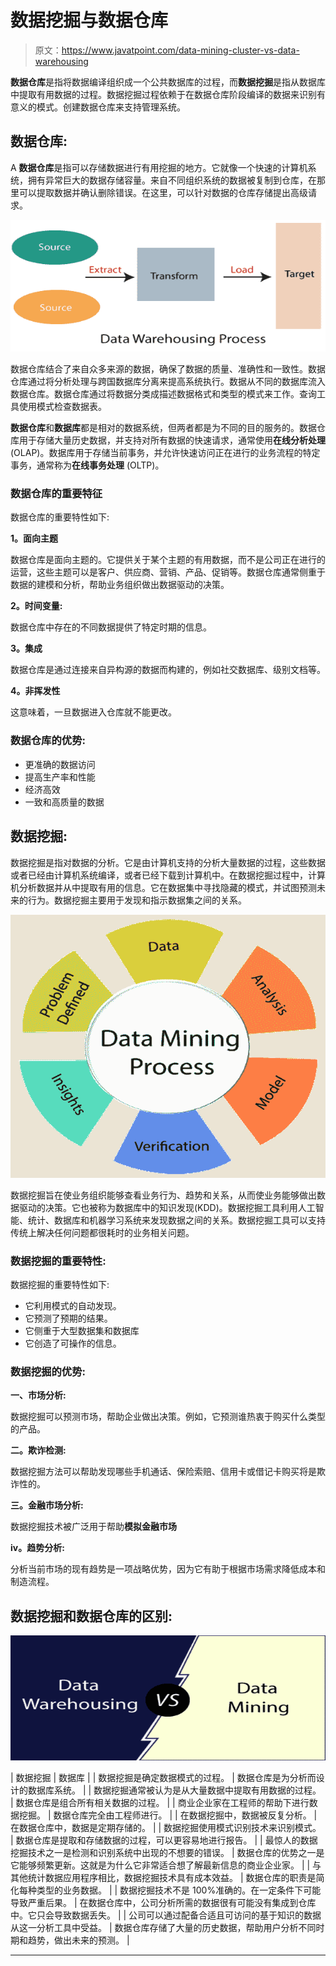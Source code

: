 # 数据挖掘与数据仓库

> 原文：<https://www.javatpoint.com/data-mining-cluster-vs-data-warehousing>

**数据仓库**是指将数据编译组织成一个公共数据库的过程，而**数据挖掘**是指从数据库中提取有用数据的过程。数据挖掘过程依赖于在数据仓库阶段编译的数据来识别有意义的模式。创建数据仓库来支持管理系统。

## 数据仓库:

A **数据仓库**是指可以存储数据进行有用挖掘的地方。它就像一个快速的计算机系统，拥有异常巨大的数据存储容量。来自不同组织系统的数据被复制到仓库，在那里可以提取数据并确认删除错误。在这里，可以针对数据的仓库存储提出高级请求。

![Data Mining vs Data Warehousing](img/23e391057148c862e71c9591db4685bc.png)

数据仓库结合了来自众多来源的数据，确保了数据的质量、准确性和一致性。数据仓库通过将分析处理与跨国数据库分离来提高系统执行。数据从不同的数据库流入数据仓库。数据仓库通过将数据分类成描述数据格式和类型的模式来工作。查询工具使用模式检查数据表。

**数据仓库**和**数据库**都是相对的数据系统，但两者都是为不同的目的服务的。数据仓库用于存储大量历史数据，并支持对所有数据的快速请求，通常使用**在线分析处理** (OLAP)。数据库用于存储当前事务，并允许快速访问正在进行的业务流程的特定事务，通常称为**在线事务处理** (OLTP)。

### 数据仓库的重要特征

数据仓库的重要特性如下:

**1。面向主题**

数据仓库是面向主题的。它提供关于某个主题的有用数据，而不是公司正在进行的运营，这些主题可以是客户、供应商、营销、产品、促销等。数据仓库通常侧重于数据的建模和分析，帮助业务组织做出数据驱动的决策。

**2。时间变量:**

数据仓库中存在的不同数据提供了特定时期的信息。

**3。集成**

数据仓库是通过连接来自异构源的数据而构建的，例如社交数据库、级别文档等。

**4。非挥发性**

这意味着，一旦数据进入仓库就不能更改。

### 数据仓库的优势:

*   更准确的数据访问
*   提高生产率和性能
*   经济高效
*   一致和高质量的数据

## 数据挖掘:

数据挖掘是指对数据的分析。它是由计算机支持的分析大量数据的过程，这些数据或者已经由计算机系统编译，或者已经下载到计算机中。在数据挖掘过程中，计算机分析数据并从中提取有用的信息。它在数据集中寻找隐藏的模式，并试图预测未来的行为。数据挖掘主要用于发现和指示数据集之间的关系。

![Data Mining vs Data Warehousing](img/cb0b4e5830ee497877e44328bae990e8.png)

数据挖掘旨在使业务组织能够查看业务行为、趋势和关系，从而使业务能够做出数据驱动的决策。它也被称为数据库中的知识发现(KDD)。数据挖掘工具利用人工智能、统计、数据库和机器学习系统来发现数据之间的关系。数据挖掘工具可以支持传统上解决任何问题都很耗时的业务相关问题。

### 数据挖掘的重要特性:

数据挖掘的重要特性如下:

*   它利用模式的自动发现。
*   它预测了预期的结果。
*   它侧重于大型数据集和数据库
*   它创造了可操作的信息。

### 数据挖掘的优势:

**一、市场分析:**

数据挖掘可以预测市场，帮助企业做出决策。例如，它预测谁热衷于购买什么类型的产品。

**二。欺诈检测:**

数据挖掘方法可以帮助发现哪些手机通话、保险索赔、信用卡或借记卡购买将是欺诈性的。

**三。金融市场分析:**

数据挖掘技术被广泛用于帮助**模拟金融市场**

**iv。趋势分析:**

分析当前市场的现有趋势是一项战略优势，因为它有助于根据市场需求降低成本和制造流程。

## 数据挖掘和数据仓库的区别:

![Data Mining vs Data Warehousing](img/03e003a77a3aa484c8fb50cd8ec9c0e8.png)

| 数据挖掘 | 数据库 |
| 数据挖掘是确定数据模式的过程。 | 数据仓库是为分析而设计的数据库系统。 |
| 数据挖掘通常被认为是从大量数据中提取有用数据的过程。 | 数据仓库是组合所有相关数据的过程。 |
| 商业企业家在工程师的帮助下进行数据挖掘。 | 数据仓库完全由工程师进行。 |
| 在数据挖掘中，数据被反复分析。 | 在数据仓库中，数据是定期存储的。 |
| 数据挖掘使用模式识别技术来识别模式。 | 数据仓库是提取和存储数据的过程，可以更容易地进行报告。 |
| 最惊人的数据挖掘技术之一是检测和识别系统中出现的不想要的错误。 | 数据仓库的优势之一是它能够频繁更新。这就是为什么它非常适合想了解最新信息的商业企业家。 |
| 与其他统计数据应用程序相比，数据挖掘技术具有成本效益。 | 数据仓库的职责是简化每种类型的业务数据。 |
| 数据挖掘技术不是 100%准确的。在一定条件下可能导致严重后果。 | 在数据仓库中，公司分析所需的数据很有可能没有集成到仓库中。它只会导致数据丢失。 |
| 公司可以通过配备合适且可访问的基于知识的数据从这一分析工具中受益。 | 数据仓库存储了大量的历史数据，帮助用户分析不同时期和趋势，做出未来的预测。 |

* * *
